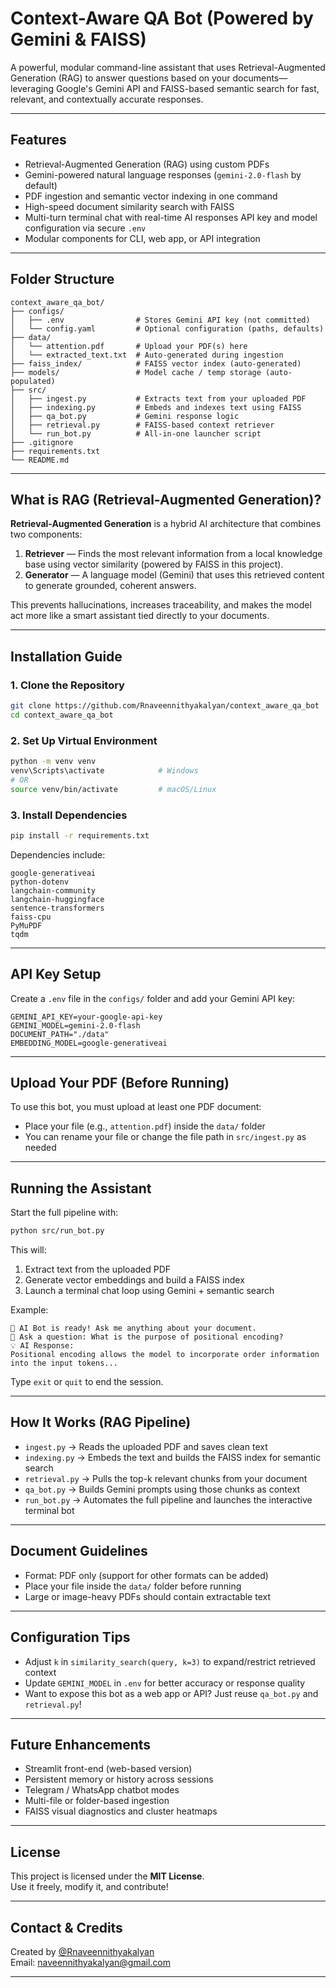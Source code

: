 #  Context-Aware QA Bot (Powered by Gemini & FAISS)

A powerful, modular command-line assistant that uses Retrieval-Augmented Generation (RAG) to answer questions based on your documents—leveraging Google's Gemini API and FAISS-based semantic search for fast, relevant, and contextually accurate responses.

---

##  Features

-  Retrieval-Augmented Generation (RAG) using custom PDFs
-  Gemini-powered natural language responses (`gemini-2.0-flash` by default)
-  PDF ingestion and semantic vector indexing in one command
-  High-speed document similarity search with FAISS
-  Multi-turn terminal chat with real-time AI responses
   API key and model configuration via secure `.env`
-  Modular components for CLI, web app, or API integration

---

##  Folder Structure

```
context_aware_qa_bot/
├── configs/
│   ├── .env                # Stores Gemini API key (not committed)
│   └── config.yaml         # Optional configuration (paths, defaults)
├── data/
│   └── attention.pdf       # Upload your PDF(s) here
│   └── extracted_text.txt  # Auto-generated during ingestion
├── faiss_index/            # FAISS vector index (auto-generated)
├── models/                 # Model cache / temp storage (auto-populated)
├── src/
│   ├── ingest.py           # Extracts text from your uploaded PDF
│   ├── indexing.py         # Embeds and indexes text using FAISS
│   ├── qa_bot.py           # Gemini response logic
│   ├── retrieval.py        # FAISS-based context retriever
│   └── run_bot.py          # All-in-one launcher script
├── .gitignore
├── requirements.txt
└── README.md
```

---

##  What is RAG (Retrieval-Augmented Generation)?

**Retrieval-Augmented Generation** is a hybrid AI architecture that combines two components:

1. **Retriever** — Finds the most relevant information from a local knowledge base using vector similarity (powered by FAISS in this project).
2. **Generator** — A language model (Gemini) that uses this retrieved content to generate grounded, coherent answers.

This prevents hallucinations, increases traceability, and makes the model act more like a smart assistant tied directly to your documents.

---

##  Installation Guide

### 1. Clone the Repository

```bash
git clone https://github.com/Rnaveennithyakalyan/context_aware_qa_bot
cd context_aware_qa_bot
```

### 2. Set Up Virtual Environment

```bash
python -m venv venv
venv\Scripts\activate            # Windows
# OR
source venv/bin/activate         # macOS/Linux
```

### 3. Install Dependencies

```bash
pip install -r requirements.txt
```

Dependencies include:
```
google-generativeai
python-dotenv
langchain-community
langchain-huggingface
sentence-transformers
faiss-cpu
PyMuPDF
tqdm
```

---

##  API Key Setup

Create a `.env` file in the `configs/` folder and add your Gemini API key:

```env
GEMINI_API_KEY=your-google-api-key
GEMINI_MODEL=gemini-2.0-flash
DOCUMENT_PATH="./data"
EMBEDDING_MODEL=google-generativeai
```

---

##  Upload Your PDF (Before Running)

To use this bot, you must upload at least one PDF document:

- Place your file (e.g., `attention.pdf`) inside the `data/` folder
- You can rename your file or change the file path in `src/ingest.py` as needed

---

##  Running the Assistant

Start the full pipeline with:

```bash
python src/run_bot.py
```

This will:
1. Extract text from the uploaded PDF
2. Generate vector embeddings and build a FAISS index
3. Launch a terminal chat loop using Gemini + semantic search

Example:

```
🤖 AI Bot is ready! Ask me anything about your document.
🔹 Ask a question: What is the purpose of positional encoding?
💡 AI Response:
Positional encoding allows the model to incorporate order information into the input tokens...
```

Type `exit` or `quit` to end the session.

---

##  How It Works (RAG Pipeline)

- `ingest.py` → Reads the uploaded PDF and saves clean text
- `indexing.py` → Embeds the text and builds the FAISS index for semantic search
- `retrieval.py` → Pulls the top-k relevant chunks from your document
- `qa_bot.py` → Builds Gemini prompts using those chunks as context
- `run_bot.py` → Automates the full pipeline and launches the interactive terminal bot

---

##  Document Guidelines

- Format: PDF only (support for other formats can be added)
- Place your file inside the `data/` folder before running
- Large or image-heavy PDFs should contain extractable text

---

##  Configuration Tips

- Adjust `k` in `similarity_search(query, k=3)` to expand/restrict retrieved context
- Update `GEMINI_MODEL` in `.env` for better accuracy or response quality
- Want to expose this bot as a web app or API? Just reuse `qa_bot.py` and `retrieval.py`!

---

##  Future Enhancements

-  Streamlit front-end (web-based version)
-  Persistent memory or history across sessions
-  Telegram / WhatsApp chatbot modes
-  Multi-file or folder-based ingestion
-  FAISS visual diagnostics and cluster heatmaps

---

##  License

This project is licensed under the **MIT License**.  
Use it freely, modify it, and contribute!

---

##  Contact & Credits

Created by [@Rnaveennithyakalyan](https://github.com/Rnaveennithyakalyan)  
Email: [naveennithyakalyan@gmail.com](mailto:naveennithyakalyan@gmail.com)

---
